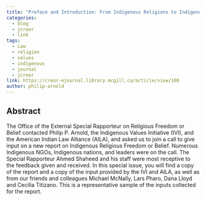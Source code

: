 ```yaml
---
title: "Preface and Introduction: From Indigenous Religions to Indigenous Values Vol. 5 No. 2"
categories:
  - blog
  - jcreor
  - link
tags:
  - Law
  - religion
  - values
  - indigenous
  - journal
  - jcreor
link: https://creor-ejournal.library.mcgill.ca/article/view/108
author: philip-arnold
---
```

Abstract
--------

The Office of the External Special Rapporteur on Religious Freedom or Belief contacted Philip P. Arnold, the Indigenous Values Initiative (IVI), and the American Indian Law Alliance (AILA), and asked us to join a call to give input on a new report on Indigenous Religious Freedom or Belief. Numerous Indigenous NGOs, Indigenous nations, and leaders were on the call. The Special Rapporteur Ahmed Shaheed and his staff were most receptive to the feedback given and received. In this special issue, you will find a copy of the report and a copy of the input provided by the IVI and AILA, as well as from our friends and colleagues Michael McNally, Lars Pharo, Dana Lloyd and Cecilia Titizano. This is a representative sample of the inputs collected for the report.